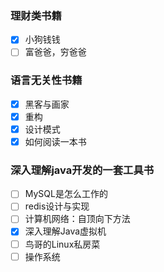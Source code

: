 ### 理财类书籍
- [x] 小狗钱钱
- [ ] 富爸爸，穷爸爸

### 语言无关性书籍
- [x] 黑客与画家
- [x] 重构
- [x] 设计模式
- [x] 如何阅读一本书

### 深入理解java开发的一套工具书
- [ ] MySQL是怎么工作的
- [ ] redis设计与实现
- [ ] 计算机网络：自顶向下方法
- [x] 深入理解Java虚拟机
- [ ] 鸟哥的Linux私房菜
- [ ] 操作系统
